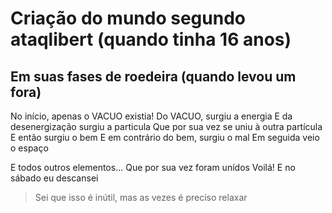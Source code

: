 Criação do mundo segundo ataqlibert (quando tinha 16 anos)
==========================================================

Em suas fases de roedeira (quando levou um fora)
------------------------------------------------

No início, apenas o VACUO existia!
Do VACUO, surgiu a energia
E da desenergização surgiu a particula
Que por sua vez se uniu à outra partícula
E então surgiu o bem
E em contrário do bem, surgiu o mal
Em seguida veio o espaço

E todos outros elementos...
Que por sua vez foram unídos
Voilá!
E no sábado eu descansei

> Sei que isso é inútil, mas as vezes é preciso relaxar 

